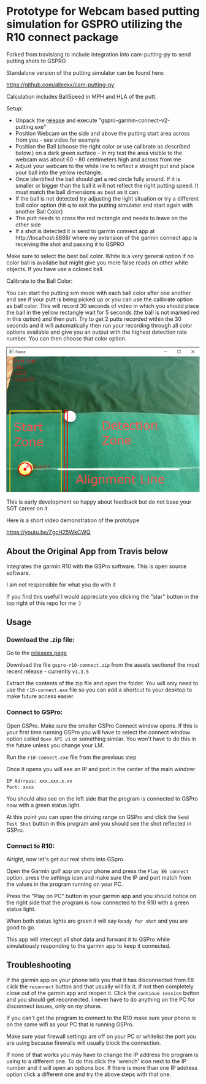 # Prototype for Webcam based putting simulation for GSPRO utilizing the R10 connect package
Forked from travislang to include integration into cam-putting-py to send putting shots to GSPRO

Standalone version of the putting simulator can be found here:

https://github.com/alleexx/cam-putting-py

Calculation includes BallSpeed in MPH and HLA of the putt. 

Setup:

- Unpack the [release](https://github.com/alleexx/gspro-garmin-connect-v2/releases) and execute "gspro-garmin-connect-v2-putting.exe"
- Position Webcam on the side and above the putting start area across from you - see video for example
- Position the Ball (choose the right color or use calibrate as described below.) on a dark green surface - In my test the area visible to the webcam was about 60 - 80 centimeters high and across from me
- Adjust your webcam to the white line to reflect a straight put and place your ball into the yellow rectangle.
- Once identified the ball should get a red circle fully around. If it is smaller or bigger than the ball it will not reflect the right putting speed. It must match the ball dimensions as best as it can.
- If the ball is not detected try adjusting the light situation or try a different ball color option (hit q to exit the putting simulator and start again with another Ball Color)
- The putt needs to cross the red rectangle and needs to leave on the other side
- If a shot is detected it is send to garmin connect app at http://localhost:8888/ where my extension of the garmin connect app is receiving the shot and passing it to GSPRO

Make sure to select the best ball color. White is a very general option if no color ball is availabe but might give you more false reads on other white objects. If you have use a colored ball.

Calibrate to the Ball Color:

You can start the putting sim mode with each ball color after one another and see if your putt is being picked up or you can use the calibrate option as ball color. This will record 30 seconds of video in which you should place the ball in the yellow rectangle wait for 5 seconds (the ball is not marked red in this option) and then putt. Try to get 2 putts recorded within the 30 seconds and it will automatically then run your recording through all color options available and give you an output with the highest detection rate number. You can then choose that color option.

<img src="Camera-Putting-Alignment.png">

This is early development so happy about feedback but do not base your SGT career on it

Here is a short video demonstration of the prototype

https://youtu.be/ZgcH25WkCWQ

## About the Original App from Travis below

Integrates the garmin R10 with the GSPro software.
This is open source software.

I am not responsible for what you do with it

If you find this useful I would appreciate you clicking the "star" button in the top right of this repo for me :)

## Usage

### Download the .zip file:

Go to the [releases page](https://github.com/travislang/gspro-garmin-connect-v2/releases)

Download the file `gspro-r10-connect.zip` from the assets sectionof the most recent release - currently `v1.3.5`

Extract the contents of the zip file and open the folder.  You will only need to use the `r10-connect.exe` file so you can add a shortcut to your desktop to make future access easier.

### Connect to GSPro:

Open GSPro.  Make sure the smaller GSPro Connect window opens.  If this is your first time running GSPro you will have to select the connect window option called `Open API v1` or something similar.  You won't have to do this in the future unless you change your LM.

Run the `r10-connect.exe` file from the previous step

Once it opens you will see an IP and port in the center of the main window:

```
IP Adrress: xxx.xxx.x.xx
Port: xxxx
```

You should also see on the left side that the program is connected to GSPro now with a green status light.

At this point you can open the driving range on GSPro and click the `Send Test Shot` button in this program and you should see the shot reflected in GSPro.


### Connect to R10:

Alright, now let's get our real shots into GSpro.

Open the Garmin golf app on your phone and press the `Play E6 connect` option. press the settings icon and make sure the IP and port match from the values in the program running on your PC.

Press the "Play on PC" button in your garmin app and you should notice on the right side that the program is now connected to the R10 with a green status light.

When both status lights are green it will say `Ready for shot` and you are good to go.

This app will intercept all shot data and forward it to GSPro while simulatiously responding to the garmin app to keep it connected.

## Troubleshooting

If the garmin app on your phone tells you that it has disconnected from E6 click the `reconnect` button and that usually will fix it.  If not then completely close out of the garmin app and reopen it.  Click the `continue session` button and you should get reconnected.  I never have to do anything on the PC for disconnect issues, only on my phone.

If you can't get the program to connect to the R10 make sure your phone is on the same wifi as your PC that is running GSPro.

Make sure your firewall settings are off on your PC or whitelist the port you are using because firewalls will usually block the connection.

If none of that works you may have to change the IP address the program is using to a different one.  To do this click the 'wrench' icon next to the IP number and it will open an options box.  If there is more than one IP address option click a different one and try the above steps with that one.
